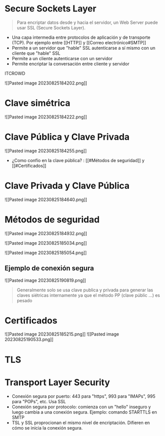 # Secure Sockets Layer
> Para encriptar datos desde y hacia el servidor, un Web Server puede usar SSL (Secure Sockets Layer).


- Una capa intermedia entre protocolos de aplicación y de transporte (TCP). Por ejemplo entre [[HTTP]] y  [[Correo electrónico#SMTP]] 
- Permite a un servidor que "hable" SSL autenticarse a sí mismo con un cliente que "hable" SSL
- Permite a un cliente autenticarse con un servidor
- Permite encriptar la conversación entre cliente y servidor


ITCROWD

![[Pasted image 20230825184202.png]]

# Clave simétrica
![[Pasted image 20230825184222.png]]

# Clave Pública y Clave Privada
![[Pasted image 20230825184255.png]]
- ¿Como confío en la clave pública? : [[#Métodos de seguridad]] y [[#Certificados]]

# Clave Privada y Clave Pública 
![[Pasted image 20230825184640.png]]



# Métodos de seguridad

![[Pasted image 20230825184932.png]]

![[Pasted image 20230825185034.png]]

![[Pasted image 20230825185054.png]]



## Ejemplo de conexión segura
![[Pasted image 20230825190819.png]]
> Generalmente solo se usa clave publica y privada para generar las claves siétricas internamente ya que el método PP (clave públic ...) es pesado


# Certificados
![[Pasted image 20230825185215.png]]
![[Pasted image 20230825190533.png]]






# TLS

# Transport Layer Security
- Conexión segura por puerto: 443 para "https", 993 para "IMAPs", 995 para "POPs", etc. Usa SSL
- Conexión segura por protocolo: comienza con un "hello" inseguro y luego cambia a una conexión segura. Ejemplo: comando STARTTLS en SMTP
- TSL y SSL proprocionan el mismo nivel de encriptación. Difieren en cómo se inicia la conexión segura.
